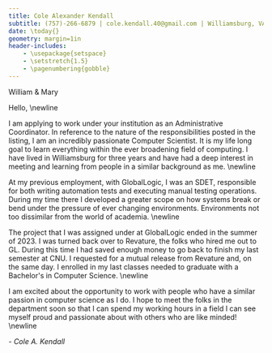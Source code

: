 ```yaml
---
title: Cole Alexander Kendall
subtitle: (757)-266-6879 | cole.kendall.40@gmail.com | Williamsburg, VA
date: \today{}
geometry: margin=1in
header-includes:
    - \usepackage{setspace}
    - \setstretch{1.5}
    - \pagenumbering{gobble}
---
```

William & Mary

Hello, \newline

I am applying to work under your institution as an Administrative Coordinator. In reference to the nature of the responsibilities posted in the listing, I am an incredibly passionate Computer Scientist. It is my life long goal to learn everything within the ever broadening field of computing. I have lived in Williamsburg for three years and have had a deep interest in meeting and learning from people in a similar background as me. \newline

At my previous employment, with GlobalLogic, I was an SDET, responsible for both writing automation tests and executing manual testing operations. During my time there I developed a greater scope on how systems break or bend under the pressure of ever changing environments. Environments not too dissimilar from the world of academia. \newline

The project that I was assigned under at GlobalLogic ended in the summer of 2023. I was turned back over to Revature, the folks who hired me out to GL. During this time I had saved enough money to go back to finish my last semester at CNU. I requested for a mutual release from Revature and, on the same day. I enrolled in my last classes needed to graduate with a Bachelor's in Computer Science. \newline

I am excited about the opportunity to work with people who have a similar passion in computer science as I do. I hope to meet the folks in the department soon so that I can spend my working hours in a field I can see myself proud and passionate about with others who are like minded! \newline

_- Cole A. Kendall_
